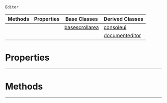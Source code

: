  `Editor`

|Methods|Properties|Base Classes|Derived Classes|
|---|---|---|---|
| | |[basescrollarea](https://github.com/ArendDanielek/ZeroDocsTest/blob/master/code_reference/class_reference/basescrollarea.markdown)|[consoleui](https://github.com/ArendDanielek/ZeroDocsTest/blob/master/code_reference/class_reference/consoleui.markdown)|
| | | |[documenteditor](https://github.com/ArendDanielek/ZeroDocsTest/blob/master/code_reference/class_reference/documenteditor.markdown)|


 #  Properties


---  
 #  Methods


---  
 
  
  
  
  
  
  
  

 